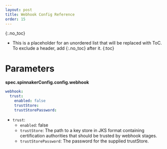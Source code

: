 ```yaml
---
layout: post
title: Webhook Config Reference
order: 15
---
```


{:.no_toc}
* This is a placeholder for an unordered list that will be replaced with ToC. To exclude a header, add {:.no_toc} after it.
{:toc}

# Parameters

**spec.spinnakerConfig.config.webhook**

```yaml
webhook:
  trust:
    enabled: false
    trustStore:
    trustStorePassword:
```

- `trust`:
  - `enabled`: false
  - `trustStore`: The path to a key store in JKS format containing certification authorities that should be trusted by webhook stages.
  - `trustStorePassword`: The password for the supplied trustStore.
